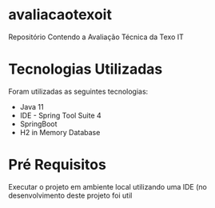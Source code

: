 # avaliacaotexoit
Repositório Contendo a Avaliação Técnica da Texo IT

# Tecnologias Utilizadas
Foram utilizadas as seguintes tecnologias:
- Java 11
- IDE - Spring Tool Suite 4
- SpringBoot 
- H2 in Memory Database

# Pré Requisitos
Executar o projeto em ambiente local utilizando uma IDE (no desenvolvimento deste projeto foi util
